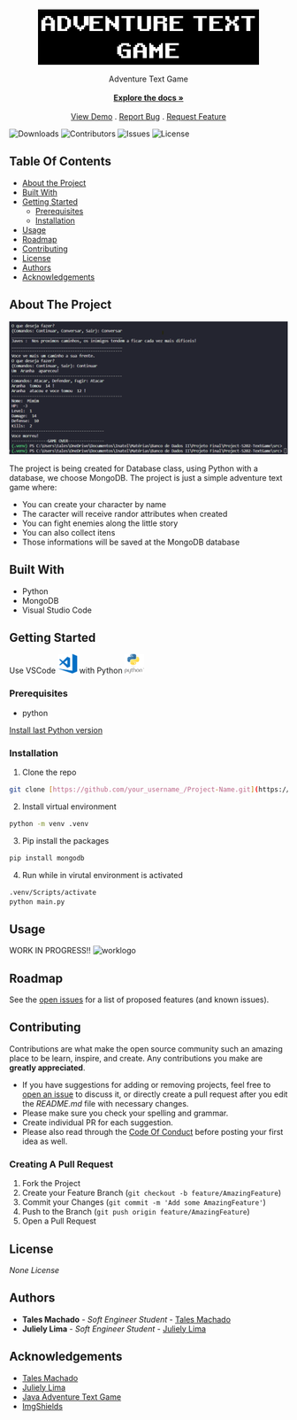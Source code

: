 <br/>
<p align="center">
  <a href="https://github.com/RobinCharles984/Project-S202-TextGame">
    <img src="images/logo.png" alt="Logo" width="400" height="100">
  </a>

  <p align="center">
    Adventure Text Game
    <br/>
    <br/>
    <a href="https://github.com/RobinCharles984/Project-S202-TextGame"><strong>Explore the docs »</strong></a>
    <br/>
    <br/>
    <a href="https://github.com/RobinCharles984/Project-S202-TextGame">View Demo</a>
    .
    <a href="https://github.com/RobinCharles984/Project-S202-TextGame/issues">Report Bug</a>
    .
    <a href="https://github.com/RobinCharles984/Project-S202-TextGame/issues">Request Feature</a>
  </p>
</p>

![Downloads](https://img.shields.io/github/downloads/RobinCharles984/Project-S202-TextGame/total) ![Contributors](https://img.shields.io/github/contributors/RobinCharles984/Project-S202-TextGame?color=dark-green) ![Issues](https://img.shields.io/github/issues/RobinCharles984/Project-S202-TextGame) ![License](https://img.shields.io/github/license/RobinCharles984/Project-S202-TextGame) 

## Table Of Contents

* [About the Project](#about-the-project)
* [Built With](#built-with)
* [Getting Started](#getting-started)
  * [Prerequisites](#prerequisites)
  * [Installation](#installation)
* [Usage](#usage)
* [Roadmap](#roadmap)
* [Contributing](#contributing)
* [License](#license)
* [Authors](#authors)
* [Acknowledgements](#acknowledgements)

## About The Project

![Screen Shot](images/screenshot.png)

The project is being created for Database class, using Python with a database, we choose MongoDB. The project is just a simple adventure text game where:
* You can create your character by name
* The caracter will receive randor attributes when created
* You can fight enemies along the little story
* You can also collect itens
* Those informations will be saved at the MongoDB database

## Built With

* Python
* MongoDB
* Visual Studio Code

## Getting Started

Use VSCode <img src="images/vscode.png" alt="vscodelogo" width="35" height="35"> with Python <img src="images/python.png" alt="vscodelogo" width="35" height="35">

### Prerequisites

* python

[Install last Python version](https://www.python.org/downloads/)

### Installation

1. Clone the repo

```sh
git clone [https://github.com/your_username_/Project-Name.git](https://github.com/RobinCharles984/Project-S202-TextGame.git)
```

2. Install virtual environment

```sh
python -m venv .venv
```

3. Pip install the packages

```sh
pip install mongodb
```

4. Run while in virutal environment is activated

```sh
.venv/Scripts/activate
python main.py
```

## Usage

WORK IN PROGRESS!!
<img src="images/workinprogress.png" alt="worklogo" width="326" height="196">

## Roadmap

See the [open issues](https://github.com/RobinCharles984/Project-S202-TextGame/issues) for a list of proposed features (and known issues).

## Contributing

Contributions are what make the open source community such an amazing place to be learn, inspire, and create. Any contributions you make are **greatly appreciated**.
* If you have suggestions for adding or removing projects, feel free to [open an issue](https://github.com/RobinCharles984/Project-S202-TextGame/issues/new) to discuss it, or directly create a pull request after you edit the *README.md* file with necessary changes.
* Please make sure you check your spelling and grammar.
* Create individual PR for each suggestion.
* Please also read through the [Code Of Conduct](https://github.com/RobinCharles984/Project-S202-TextGame/blob/main/CODE_OF_CONDUCT.md) before posting your first idea as well.

### Creating A Pull Request

1. Fork the Project
2. Create your Feature Branch (`git checkout -b feature/AmazingFeature`)
3. Commit your Changes (`git commit -m 'Add some AmazingFeature'`)
4. Push to the Branch (`git push origin feature/AmazingFeature`)
5. Open a Pull Request

## License

_None License_

## Authors

* **Tales Machado** - *Soft Engineer Student* - [Tales Machado](https://github.com/RobinCharles984/)
* **Juliely Lima** - *Soft Engineer Student* - [Juliely Lima](https://github.com/Julielylimaa/)

## Acknowledgements

* [Tales Machado](https://github.com/RobinCharles984/)
* [Juliely Lima](https://github.com/Julielylimaa/)
* [Java Adventure Text Game](https://github.com/RobinCharles984/POO---Adventure-Text-Game)
* [ImgShields](https://shields.io/)
